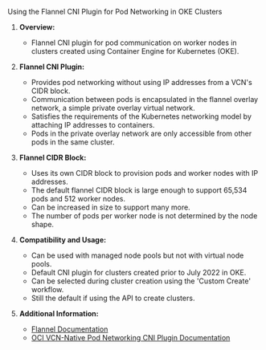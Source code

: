 Using the Flannel CNI Plugin for Pod Networking in OKE Clusters

1. **Overview:**
    - Flannel CNI plugin for pod communication on worker nodes in clusters created using Container Engine for Kubernetes (OKE).
    
2. **Flannel CNI Plugin:**
    - Provides pod networking without using IP addresses from a VCN's CIDR block.
    - Communication between pods is encapsulated in the flannel overlay network, a simple private overlay virtual network.
    - Satisfies the requirements of the Kubernetes networking model by attaching IP addresses to containers.
    - Pods in the private overlay network are only accessible from other pods in the same cluster.
    
3. **Flannel CIDR Block:**
    - Uses its own CIDR block to provision pods and worker nodes with IP addresses.
    - The default flannel CIDR block is large enough to support 65,534 pods and 512 worker nodes.
    - Can be increased in size to support many more.
    - The number of pods per worker node is not determined by the node shape.
    
4. **Compatibility and Usage:**
    - Can be used with managed node pools but not with virtual node pools.
    - Default CNI plugin for clusters created prior to July 2022 in OKE.
    - Can be selected during cluster creation using the 'Custom Create' workflow.
    - Still the default if using the API to create clusters.
    
5. **Additional Information:**
    - [Flannel Documentation](link-to-flannel-docs)
    - [OCI VCN-Native Pod Networking CNI Plugin Documentation](link-to-oci-docs)
